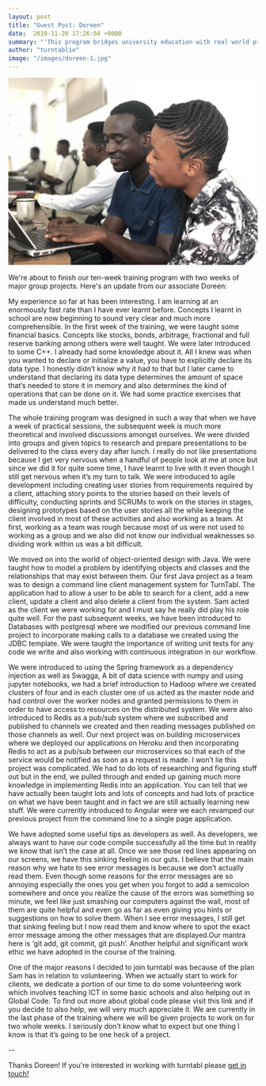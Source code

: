 ```yaml
---
layout: post
title: "Guest Post: Doreen"
date:  2019-11-20 17:26:04 +0000
summary: "'This program bridges university education with real world projects'"
author: "turntablio"
image: "/images/doreen-1.jpg"
---
```


![Doreen](/images/doreen-1.jpg "Doreen in class at turntabl")

We're about to finish our ten-week training program with two weeks of major group projects. Here's an update from our associate Doreen:

My experience so far at  has been interesting. I am learning at an enormously fast rate than I have ever learnt before. Concepts I learnt in school are now beginning to sound very clear and much more comprehensible. In the first week of the training, we were taught some financial basics. Concepts like stocks, bonds, arbitrage, fractional and full reserve banking among others were well taught. We were later introduced to some C++. I already had some knowledge about it. All I knew was when you wanted to declare or initialize a value, you have to explicitly declare its data type. I honestly didn’t know why it had to that but I later came to understand that declaring its data type determines the amount of space that’s needed to store it in memory and also determines the kind of operations that can be done on it. We had some practice exercises that made us understand much better.

The whole training program was designed in such a way that when we have a week of practical sessions, the subsequent week is much more theoretical and involved discussions amongst ourselves. We were divided into groups and given topics to research and prepare presentations to be delivered to the class every day after lunch. I really do not like presentations because I get very nervous when a handful of people look at me at once but since we did it for quite some time, I have learnt to live with it even though I still get nervous when it’s my turn to talk. We were introduced to agile development including creating user stories from requirements required by a client, attaching story points to the stories based on their levels of difficulty, conducting sprints and SCRUMs to work on the stories in stages, designing prototypes based on the user stories all the while keeping the client involved in most of these activities and also working as a team. At first, working as a team was rough because most of us were not used to working as a group and we also did not know our individual weaknesses so dividing work within us was a bit difficult.

We moved on into the world of object-oriented design with Java. We were taught how to model a problem by identifying objects and classes and the relationships that may exist between them. Our first Java project as a team was to design a command line client management system for TurnTabl. The application had to allow a user to be able to search for a client, add a new client, update a client and also delete a client from the system. Sam acted as the client we were working for and I must say he really did play his role quite well. For the past subsequent weeks, we have been introduced to Databases with postgresql where we modified our previous command line project to incorporate making calls to a database we created using the JDBC template. We were taught the importance of writing unit tests for any code we write and also working with continuous integration in our workflow.

We were introduced to using the Spring framework as a dependency injection as well as Swagga, A bit of data science with numpy and using jupyter notebooks, we had a brief introduction to Hadoop where we created clusters of four and in each cluster one of us acted as the master node and had control over the worker nodes and granted permissions to them in order to have access to resources on the distributed system. We were also introduced to Redis as a pub/sub system where we subscribed and published to channels we created and then reading messages published on those channels as well. Our next project was on building microservices where we deployed our applications on Heroku and then incorporating Redis to act as a pub/sub between our microservices so that each of the service would be notified as soon as a request is made. I won’t lie this project was complicated. We had to do lots of researching and figuring stuff out but in the end, we pulled through and ended up gaining much more knowledge in implementing Redis into an application. You can tell that we have actually been taught lots and lots of concepts and had lots of practice on what we have been taught and in fact we are still actually learning new stuff. We were currently introduced to Angular were we each revamped our previous project from the command line to a single page application.

We have adopted some useful tips as developers as well. As developers, we always want to have our code compile successfully all the time but in reality we know that isn’t the case at all. Once we see those red lines appearing on our screens, we have this sinking feeling in our guts. I believe that the main reason why we hate to see error messages is because we don’t actually read them. Even though some reasons for the error messages are so annoying especially the ones you get when you forgot to add a semicolon somewhere and once you realize the cause of the errors was something so minute, we feel like just smashing our computers against the wall, most of them are quite helpful and even go as far as even giving you hints or suggestions on how to solve them. When I see error messages, I still get that sinking feeling but I now read them and know where to spot the exact error message among the other messages that are displayed.Our mantra here is ‘git add, git commit, git push’. Another helpful and significant work ethic we have adopted in the course of the training.

One of the major reasons I decided to join turntabl was because of the plan Sam has in relation to volunteering. When we actually start to work for clients, we dedicate a portion of our time to do some volunteering work which involves teaching ICT in some basic schools and also helping out in Global Code. To find out more about global code please visit this link and if you decide to also help, we will very much appreciate it. We are currently in the last phase of the training where we will be given projects to work on for two whole weeks. I seriously don’t know what to expect but one thing I know is that it’s going to be one heck of a project.

--

Thanks Doreen! If you're interested in working with turntabl please <a href="mailto:sales@globalcode.org.uk" class="link">get in touch!</a>

